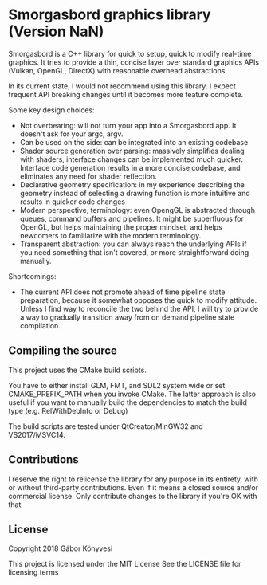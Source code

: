 # Smorgasbord graphics library (Version NaN)

Smorgasbord is a C++ library for quick to setup, quick to modify real-time
graphics. It tries to provide a thin, concise layer over standard graphics
APIs (Vulkan, OpenGL, DirectX) with reasonable overhead abstractions.

In its current state, I would not recommend using this library. I expect
frequent API breaking changes until it becomes more feature complete.

Some key design choices:

 - Not overbearing: will not turn your app into a Smorgasbord app. It doesn't ask for your argc, argv.
 - Can be used on the side: can be integrated into an existing codebase
 - Shader source generation over parsing: massively simplifies dealing with shaders, interface changes can be implemented much quicker. Interface code generation results in a more concise codebase, and eliminates any need for shader reflection.
 - Declarative geometry specification: in my experience describing the geometry instead of selecting a drawing function is more intuitive and results in quicker code changes
 - Modern perspective, terminology: even OpengGL is abstracted through queues, command buffers and pipelines. It might be superfluous for OpenGL, but helps maintaining the proper mindset, and helps newcomers to familiarize with the modern terminology.
 - Transparent abstraction: you can always reach the underlying APIs if you need something that isn't covered, or more straightforward doing manually.

Shortcomings:

 - The current API does not promote ahead of time pipeline state preparation, because it somewhat opposes the quick to modify attitude. Unless I find way to reconcile the two behind the API, I will try to provide a way to gradually transition away from on demand pipeline state compilation.

## Compiling the source

This project uses the CMake build scripts.

You have to either install GLM, FMT, and SDL2 system wide or set CMAKE_PREFIX_PATH when you invoke CMake. 
The latter approach is also useful if you want to manually build the dependencies to match the build type (e.g. RelWithDebInfo or Debug)

The build scripts are tested under QtCreator/MinGW32 and VS2017/MSVC14.

## Contributions

I reserve the right to relicense the library for any purpose in its entirety,
with or without third-party contributions. Even if it means a closed source
and/or commercial license. Only contribute changes to the library if you're
OK with that.

## License

Copyright 2018 Gábor Könyvesi

This project is licensed under the MIT License
See the LICENSE file for licensing terms

